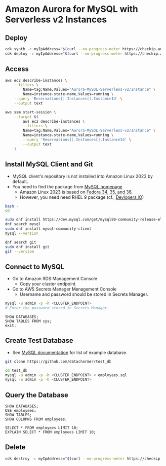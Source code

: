 # Amazon Aurora for MySQL with Serverless v2 Instances

## Deploy

```sh
cdk synth -c myIpAddress="$(curl --no-progress-meter https://checkip.amazonaws.com/)/32"
cdk deploy -c myIpAddress="$(curl --no-progress-meter https://checkip.amazonaws.com/)/32"
```

## Access

```sh
aws ec2 describe-instances \
    --filters \
        Name=tag:Name,Values="Aurora-MySQL-Serverless-v2/Instance" \
        Name=instance-state-name,Values=running \
    --query 'Reservations[].Instances[].InstanceId' \
    --output text

aws ssm start-session \
    --target $(
        aws ec2 describe-instances \
        --filters \
        Name=tag:Name,Values="Aurora-MySQL-Serverless-v2/Instance" \
        Name=instance-state-name,Values=running \
        --query 'Reservations[].Instances[].InstanceId' \
        --output text
    )
```

## Install MySQL Client and Git

* MySQL client's repository is not installed into Amazon Linux 2023 by default.
* You need to find the package from [MySQL homepage](https://dev.mysql.com/downloads/repo/yum/)
    * Amazon Linux 2023 is based on [Fedora 34, 35, and 36](https://docs.aws.amazon.com/linux/al2023/ug/relationship-to-fedora.html).
    * However, you need need RHEL 9 package (cf., [Devlopers.IO](https://dev.classmethod.jp/articles/install-mysql-client-to-amazon-linux-2023/))

```sh
bash -
cd

sudo dnf install https://dev.mysql.com/get/mysql80-community-release-el9-1.noarch.rpm
dnf search mysql
sudo dnf install mysql-community-client
mysql --version

dnf search git
sudo dnf install git
git --version
```

## Connect to MySQL

* Go to Amazon RDS Management Console
    * Copy your cluster endpoint.
* Go to AWS Secrets Manager Management Console
    * Username and password should be stored in Secrets Manager.

```sh
mysql -u admin -p -h <CLUSTER_ENDPOINT>
# Enter the password stored in Secrets Manager.
```

```mysql
SHOW DATABASES;
SHOW TABLES FROM sys;
exit;
```

## Create Test Database

* See [MySQL documentation](https://dev.mysql.com/doc/index-other.html) for list of example database.

```sh
git clone https://github.com/datacharmer/test_db

cd test_db
mysql -u admin -p -h <CLUSTER_ENDPOINT> < employees.sql
mysql -u admin -p -h <CLUSTER_ENDPOINT>
```

## Query the Database

```mysql
SHOW DATABASES;
USE employees;
SHOW TABLES;
SHOW COLUMNS FROM employees;

SELECT * FROM employees LIMIT 10;
EXPLAIN SELECT * FROM employees LIMIT 10;
```

## Delete

```sh
cdk destroy -c myIpAddress="$(curl --no-progress-meter https://checkip.amazonaws.com/)/32"
```

